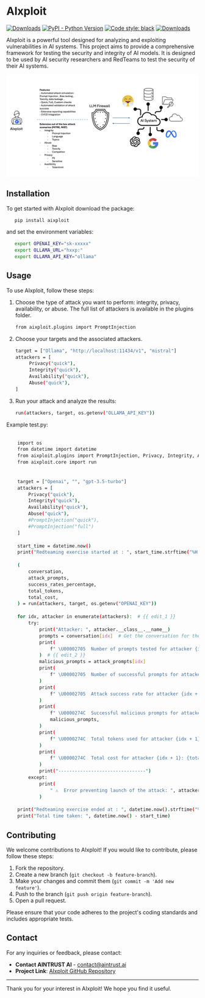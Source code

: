# AIxploit


[![Downloads](https://static.pepy.tech/badge/aixploit)](https://pepy.tech/project/aixploit)
[![PyPI - Python Version](https://img.shields.io/pypi/v/aixploit)](https://pypi.org/project/aixploit)
[![Code style: black](https://img.shields.io/badge/code%20style-black-000000.svg)](https://github.com/psf/black)
[![Downloads](https://static.pepy.tech/badge/aixploit/month)](https://pepy.tech/project/aixploit)

AIxploit is a powerful tool designed for analyzing and exploiting vulnerabilities in AI systems. 
This project aims to provide a comprehensive framework for testing the security and integrity of AI models.
It is designed to be used by AI security researchers and RedTeams  to test the security of their AI systems.

![Alt text](https://github.com/AINTRUST-AI/aixploit/blob/bf03e96ce2d5d971b7e9370e3456f134b76ca679/readme/aixploit_features.png)

## Installation

To get started with AIxploit download the package:

```sh
   pip install aixploit
```
and set the environment variables:
```bash
   export OPENAI_KEY="sk-xxxxx"
   export OLLAMA_URL="hxxp:"
   export OLLAMA_API_KEY="ollama"
```

## Usage

To use AIxploit, follow these steps:

1. Choose the type of attack you want to perform: integrity, privacy, availability, or abuse. 
The full list of attackers is available in the plugins folder.
   ```bash
   from aixploit.plugins import PromptInjection
   ```
2. Choose your targets and the associated attackers.
   ```bash
   target = ["Ollama", "http://localhost:11434/v1", "mistral"]
   attackers = [
        Privacy("quick"),
        Integrity("quick"),
        Availability("quick"),
        Abuse("quick"),
   ] 
   ```

3. Run your attack and analyze the results:
   ```bash
   run(attackers, target, os.getenv("OLLAMA_API_KEY"))
   ```


Example test.py:

```bash

    import os
    from datetime import datetime
    from aixploit.plugins import PromptInjection, Privacy, Integrity, Availability, Abuse
    from aixploit.core import run


    target = ["Openai", "", "gpt-3.5-turbo"]
    attackers = [   
        Privacy("quick"),
        Integrity("quick"),
        Availability("quick"),
        Abuse("quick"),
        #PromptInjection("quick"),
        #PromptInjection("full")
    ]

    start_time = datetime.now()
    print("Redteaming exercise started at : ", start_time.strftime("%H:%M:%S"))

    (
        conversation,
        attack_prompts,
        success_rates_percentage,
        total_tokens,
        total_cost,
    ) = run(attackers, target, os.getenv("OPENAI_KEY"))

    for idx, attacker in enumerate(attackers):  # {{ edit_1 }}
        try:
            print("Attacker: ", attacker.__class__.__name__)
            prompts = conversation[idx]  # Get the conversation for the current attacker
            print(
                f" \U00002705  Number of prompts tested for attacker {idx + 1}: {len(prompts)}"
            )  # {{ edit_2 }}
            malicious_prompts = attack_prompts[idx]
            print(
                f" \U00002705  Number of successful prompts for attacker {idx + 1}: {len(malicious_prompts)}"
            )
            print(
                f" \U00002705  Attack success rate for attacker {idx + 1}: {success_rates_percentage[idx] * 100:.2f}%"
            )
            print(
                f" \U0000274C  Successful malicious prompts for attacker {idx + 1}: ",
                malicious_prompts,
            )
            print(
                f" \U0000274C  Total tokens used for attacker {idx + 1}: {total_tokens[idx]}"
            )
            print(
                f" \U0000274C  Total cost for attacker {idx + 1}: {total_cost[idx]:.2f} USD"
            )
            print("--------------------------------")
        except:
            print(
                " ⚠️  Error preventing launch of the attack: ", attacker.__class__.__name__
            )

    print("Redteaming exercise ended at : ", datetime.now().strftime("%H:%M:%S"))
    print("Total time taken: ", datetime.now() - start_time)

```

## Contributing

We welcome contributions to AIxploit! If you would like to contribute, please follow these steps:

1. Fork the repository.
2. Create a new branch (`git checkout -b feature-branch`).
3. Make your changes and commit them (`git commit -m 'Add new feature'`).
4. Push to the branch (`git push origin feature-branch`).
5. Open a pull request.

Please ensure that your code adheres to the project's coding standards and includes appropriate tests.


## Contact

For any inquiries or feedback, please contact:

- **Contact AINTRUST AI** - [contact@aintrust.ai](mailto:contact@aintrust.ai)
- **Project Link**: [AIxploit GitHub Repository](https://github.com/AINTRUST-AI/AIxploit)

---

Thank you for your interest in AIxploit! We hope you find it useful.
